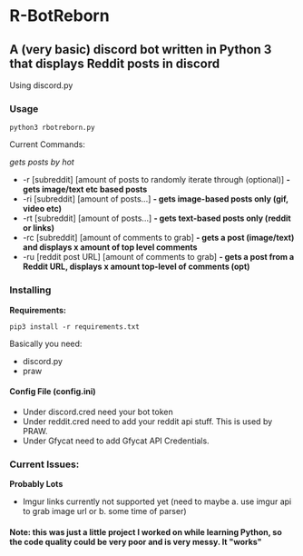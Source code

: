 # R-BotReborn
## A (very basic) discord bot written in Python 3 that displays Reddit posts in discord
Using discord.py

### Usage

`python3 rbotreborn.py`

Current Commands:

*gets posts by hot*
* -r [subreddit] [amount of posts to randomly iterate through (optional)] **- gets image/text etc based posts**
* -ri [subreddit] [amount of posts...] **- gets image-based posts only (gif, video etc)**
* -rt [subreddit] [amount of posts...] **- gets text-based posts only (reddit or links)**
* -rc [subreddit] [amount of comments to grab] **- gets a post (image/text) and displays x amount of top level comments**
* -ru [reddit post URL] [amount of comments to grab] **- gets a post from a Reddit URL, displays x amount top-level of comments (opt)**
### Installing

**Requirements:**

`pip3 install -r requirements.txt`

Basically you need:
* discord.py
* praw


#### Config File (config.ini)

* Under discord.cred need your bot token
* Under reddit.cred need to add your reddit api stuff. This is used by PRAW.
* Under Gfycat need to add Gfycat API Credentials. 

### Current Issues:

**Probably Lots**
* Imgur links currently not supported yet (need to maybe a. use imgur api to grab image url or b. some time of parser)

#### Note: this was just a little project I worked on while learning Python, so the code quality could be very poor and is very messy. It "works"

